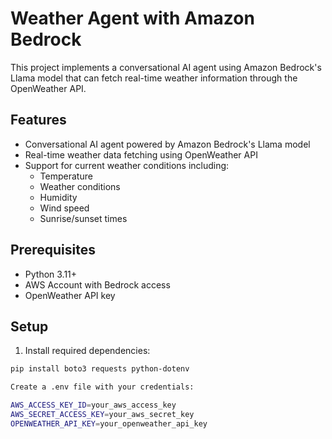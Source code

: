 # Weather Agent with Amazon Bedrock

This project implements a conversational AI agent using Amazon Bedrock's Llama model that can fetch real-time weather information through the OpenWeather API.

## Features

- Conversational AI agent powered by Amazon Bedrock's Llama model
- Real-time weather data fetching using OpenWeather API
- Support for current weather conditions including:
  - Temperature
  - Weather conditions
  - Humidity
  - Wind speed
  - Sunrise/sunset times

## Prerequisites

- Python 3.11+
- AWS Account with Bedrock access
- OpenWeather API key

## Setup

1. Install required dependencies:

```sh
pip install boto3 requests python-dotenv

Create a .env file with your credentials:

AWS_ACCESS_KEY_ID=your_aws_access_key
AWS_SECRET_ACCESS_KEY=your_aws_secret_key
OPENWEATHER_API_KEY=your_openweather_api_key